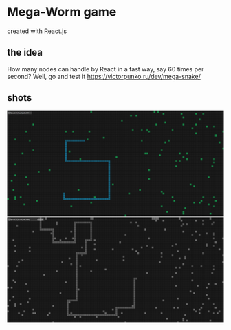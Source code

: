 # Mega-Worm game

created with React.js

## the idea

How many nodes can handle by React in a fast way, say 60 times per second?
Well, go and test it https://victorpunko.ru/dev/mega-snake/
## shots

![](promo/game.png)
![](promo/game-over.png)
